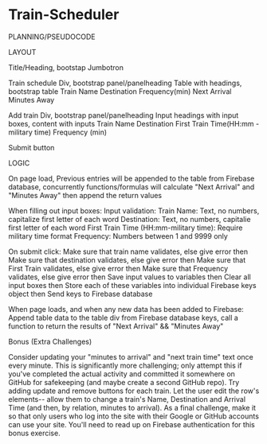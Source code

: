# Train-Scheduler


PLANNING/PSEUDOCODE






LAYOUT


Title/Heading, bootstap Jumbotron

Train schedule Div, bootstrap panel/panelheading
	Table with headings, bootstrap table
		 Train Name   Destination   Frequency(min)   Next Arrival   Minutes Away

Add train Div, bootstrap panel/panelheading
	Input headings with input boxes, content with inputs
		Train Name   Destination   First Train Time(HH:mm - military time) Frequency (min)


Submit button







LOGIC

On page load, Previous entries will be appended to the table from Firebase database, concurrently
functions/formulas will calculate "Next Arrival" and "Minutes Away" then append the return values


When filling out input boxes:
	Input validation: Train Name: Text, no numbers, capitalize first letter of each word
						Destination: Text, no numbers, capitalie first letter of each word
						First Train Time (HH:mm-military time): Require military time format
						Frequency: Numbers between 1 and 9999 only

On submit click:
	Make sure that train name validates, else give error
		then
	Make sure that destination validates, else give error
		then
	Make sure that First Train validates, else give error
		then
	Make sure that Frequency validates, else give error
		then
	Save input values to variables
		then
	Clear all input boxes
		then
	Store each of these variables into individual Firebase keys object
		then
	Send keys to Firebase database


When page loads, and when any new data has been added to Firebase:
		Append table data to the table div from Firebase database keys, call a function to return the results of "Next Arrival" && "Minutes Away"




Bonus (Extra Challenges)

Consider updating your "minutes to arrival" and "next train time" text once every minute. This is significantly more challenging; only attempt this if you've completed the actual activity and committed it somewhere on GitHub for safekeeping (and maybe create a second GitHub repo).
Try adding update and remove buttons for each train. Let the user edit the row's elements-- allow them to change a train's Name, Destination and Arrival Time (and then, by relation, minutes to arrival).
As a final challenge, make it so that only users who log into the site with their Google or GitHub accounts can use your site. You'll need to read up on Firebase authentication for this bonus exercise.

